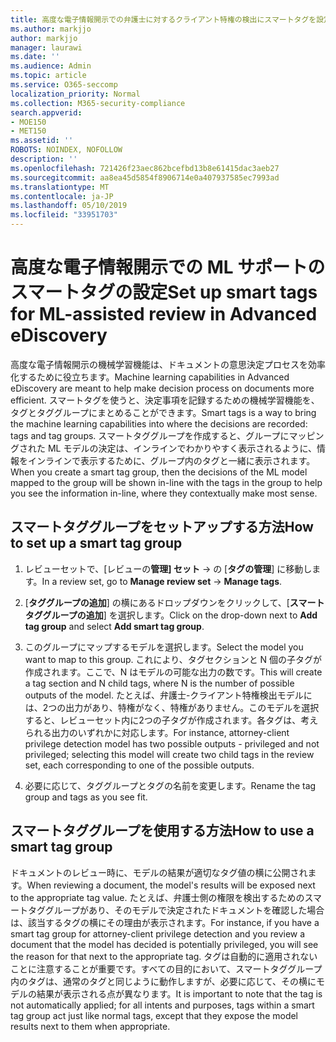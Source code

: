 ```yaml
---
title: 高度な電子情報開示での弁護士に対するクライアント特権の検出にスマートタグを設定する
ms.author: markjjo
author: markjjo
manager: laurawi
ms.date: ''
ms.audience: Admin
ms.topic: article
ms.service: O365-seccomp
localization_priority: Normal
ms.collection: M365-security-compliance
search.appverid:
- MOE150
- MET150
ms.assetid: ''
ROBOTS: NOINDEX, NOFOLLOW
description: ''
ms.openlocfilehash: 721426f23aec862bcefbd13b8e61415dac3aeb27
ms.sourcegitcommit: aa8ea45d5854f8906714e0a407937585ec7993ad
ms.translationtype: MT
ms.contentlocale: ja-JP
ms.lasthandoff: 05/10/2019
ms.locfileid: "33951703"
---
```

# <a name="set-up-smart-tags-for-ml-assisted-review-in-advanced-ediscovery"></a><span data-ttu-id="63c22-102">高度な電子情報開示での ML サポートのスマートタグの設定</span><span class="sxs-lookup"><span data-stu-id="63c22-102">Set up smart tags for ML-assisted review in Advanced eDiscovery</span></span>

<span data-ttu-id="63c22-103">高度な電子情報開示の機械学習機能は、ドキュメントの意思決定プロセスを効率化するために役立ちます。</span><span class="sxs-lookup"><span data-stu-id="63c22-103">Machine learning capabilities in Advanced eDiscovery are meant to help make decision process on documents more efficient.</span></span> <span data-ttu-id="63c22-104">スマートタグを使うと、決定事項を記録するための機械学習機能を、タグとタググループにまとめることができます。</span><span class="sxs-lookup"><span data-stu-id="63c22-104">Smart tags is a way to bring the machine learning capabilities into where the decisions are recorded: tags and tag groups.</span></span> <span data-ttu-id="63c22-105">スマートタググループを作成すると、グループにマッピングされた ML モデルの決定は、インラインでわかりやすく表示されるように、情報をインラインで表示するために、グループ内のタグと一緒に表示されます。</span><span class="sxs-lookup"><span data-stu-id="63c22-105">When you create a smart tag group, then the decisions of the ML model mapped to the group will be shown in-line with the tags in the group to help you see the information in-line, where they contextually make most sense.</span></span>

## <a name="how-to-set-up-a-smart-tag-group"></a><span data-ttu-id="63c22-106">スマートタググループをセットアップする方法</span><span class="sxs-lookup"><span data-stu-id="63c22-106">How to set up a smart tag group</span></span>

1. <span data-ttu-id="63c22-107">レビューセットで、[レビューの**管理] セット** -> の [**タグの管理**] に移動します。</span><span class="sxs-lookup"><span data-stu-id="63c22-107">In a review set, go to **Manage review set** -> **Manage tags**.</span></span>

2. <span data-ttu-id="63c22-108">[**タググループの追加**] の横にあるドロップダウンをクリックして、[**スマートタググループの追加**] を選択します。</span><span class="sxs-lookup"><span data-stu-id="63c22-108">Click on the drop-down next to **Add tag group** and select **Add smart tag group**.</span></span>

3. <span data-ttu-id="63c22-109">このグループにマップするモデルを選択します。</span><span class="sxs-lookup"><span data-stu-id="63c22-109">Select the model you want to map to this group.</span></span> <span data-ttu-id="63c22-110">これにより、タグセクションと N 個の子タグが作成されます。ここで、N はモデルの可能な出力の数です。</span><span class="sxs-lookup"><span data-stu-id="63c22-110">This will create a tag section and N child tags, where N is the number of possible outputs of the model.</span></span> <span data-ttu-id="63c22-111">たとえば、弁護士-クライアント特権検出モデルには、2つの出力があり、特権がなく、特権がありません。このモデルを選択すると、レビューセット内に2つの子タグが作成されます。各タグは、考えられる出力のいずれかに対応します。</span><span class="sxs-lookup"><span data-stu-id="63c22-111">For instance, attorney-client privilege detection model has two possible outputs - privileged and not privileged; selecting this model will create two child tags in the review set, each corresponding to one of the possible outputs.</span></span>

4. <span data-ttu-id="63c22-112">必要に応じて、タググループとタグの名前を変更します。</span><span class="sxs-lookup"><span data-stu-id="63c22-112">Rename the tag group and tags as you see fit.</span></span>

## <a name="how-to-use-a-smart-tag-group"></a><span data-ttu-id="63c22-113">スマートタググループを使用する方法</span><span class="sxs-lookup"><span data-stu-id="63c22-113">How to use a smart tag group</span></span>

<span data-ttu-id="63c22-114">ドキュメントのレビュー時に、モデルの結果が適切なタグ値の横に公開されます。</span><span class="sxs-lookup"><span data-stu-id="63c22-114">When reviewing a document, the model's results will be exposed next to the appropriate tag value.</span></span> <span data-ttu-id="63c22-115">たとえば、弁護士側の権限を検出するためのスマートタググループがあり、そのモデルで決定されたドキュメントを確認した場合は、該当するタグの横にその理由が表示されます。</span><span class="sxs-lookup"><span data-stu-id="63c22-115">For instance, if you have a smart tag group for attorney-client privilege detection and you review a document that the model has decided is potentially privileged, you will see the reason for that next to the appropriate tag.</span></span> <span data-ttu-id="63c22-116">タグは自動的に適用されないことに注意することが重要です。すべての目的において、スマートタググループ内のタグは、通常のタグと同じように動作しますが、必要に応じて、その横にモデルの結果が表示される点が異なります。</span><span class="sxs-lookup"><span data-stu-id="63c22-116">It is important to note that the tag is not automatically applied; for all intents and purposes, tags within a smart tag group act just like normal tags, except that they expose the model results next to them when appropriate.</span></span>